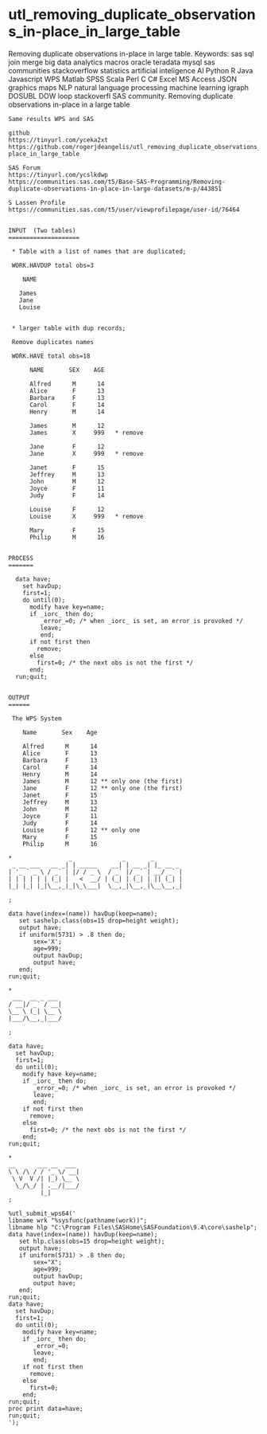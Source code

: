 # utl_removing_duplicate_observations_in-place_in_large_table
Removing duplicate observations in-place in large table.  Keywords: sas sql join merge big data analytics macros oracle teradata mysql sas communities stackoverflow statistics artificial inteligence AI Python R Java Javascript WPS Matlab SPSS Scala Perl C C# Excel MS Access JSON graphics maps NLP natural language processing machine learning igraph DOSUBL DOW loop stackoverfl SAS community.
    Removing duplicate observations in-place in a large table

    Same results WPS and SAS

    github
    https://tinyurl.com/yceka2xt
    https://github.com/rogerjdeangelis/utl_removing_duplicate_observations_in-place_in_large_table

    SAS Forum
    https://tinyurl.com/ycslkdwp
    https://communities.sas.com/t5/Base-SAS-Programming/Removing-duplicate-observations-in-place-in-large-datasets/m-p/443851

    S Lassen Profile
    https://communities.sas.com/t5/user/viewprofilepage/user-id/76464


    INPUT  (Two tables)
    ====================

     * Table with a list of names that are duplicated;

     WORK.HAVDUP total obs=3

        NAME

       James
       Jane
       Louise


     * larger table with dup records;

     Remove duplicates names

     WORK.HAVE total obs=18

          NAME       SEX    AGE

          Alfred      M      14
          Alice       F      13
          Barbara     F      13
          Carol       F      14
          Henry       M      14

          James       M      12
          James       X     999   * remove

          Jane        F      12
          Jane        X     999   * remove

          Janet       F      15
          Jeffrey     M      13
          John        M      12
          Joyce       F      11
          Judy        F      14

          Louise      F      12
          Louise      X     999   * remove

          Mary        F      15
          Philip      M      16


    PROCESS
    =======

      data have;
        set havDup;
        first=1;
        do until(0);
          modify have key=name;
          if _iorc_ then do;
             _error_=0; /* when _iorc_ is set, an error is provoked */
             leave;
             end;
          if not first then
            remove;
          else
            first=0; /* the next obs is not the first */
          end;
      run;quit;


    OUTPUT
    ======

     The WPS System

        Name       Sex    Age

        Alfred      M      14
        Alice       F      13
        Barbara     F      13
        Carol       F      14
        Henry       M      14
        James       M      12 ** only one (the first)
        Jane        F      12 ** only one (the first)
        Janet       F      15
        Jeffrey     M      13
        John        M      12
        Joyce       F      11
        Judy        F      14
        Louise      F      12 ** only one
        Mary        F      15
        Philip      M      16

    *                _              _       _
     _ __ ___   __ _| | _____    __| | __ _| |_ __ _
    | '_ ` _ \ / _` | |/ / _ \  / _` |/ _` | __/ _` |
    | | | | | | (_| |   <  __/ | (_| | (_| | || (_| |
    |_| |_| |_|\__,_|_|\_\___|  \__,_|\__,_|\__\__,_|

    ;

    data have(index=(name)) havDup(keep=name);
       set sashelp.class(obs=15 drop=height weight);
       output have;
       if uniform(5731) > .8 then do;
           sex='X';
           age=999;
           output havDup;
           output have;
       end;
    run;quit;

    *
     ___  __ _ ___
    / __|/ _` / __|
    \__ \ (_| \__ \
    |___/\__,_|___/

    ;

    data have;
      set havDup;
      first=1;
      do until(0);
        modify have key=name;
        if _iorc_ then do;
           _error_=0; /* when _iorc_ is set, an error is provoked */
           leave;
           end;
        if not first then
          remove;
        else
          first=0; /* the next obs is not the first */
        end;
    run;quit;

    *
    __      ___ __  ___
    \ \ /\ / / '_ \/ __|
     \ V  V /| |_) \__ \
      \_/\_/ | .__/|___/
             |_|
    ;

    %utl_submit_wps64('
    libname wrk "%sysfunc(pathname(work))";
    libname hlp "C:\Program Files\SASHome\SASFoundation\9.4\core\sashelp";
    data have(index=(name)) havDup(keep=name);
       set hlp.class(obs=15 drop=height weight);
       output have;
       if uniform(5731) > .8 then do;
           sex="X";
           age=999;
           output havDup;
           output have;
       end;
    run;quit;
    data have;
      set havDup;
      first=1;
      do until(0);
        modify have key=name;
        if _iorc_ then do;
           _error_=0;
           leave;
           end;
        if not first then
          remove;
        else
          first=0;
        end;
    run;quit;
    proc print data=have;
    run;quit;
    ');

